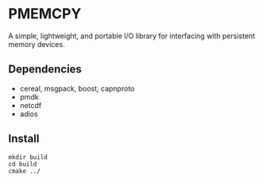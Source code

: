 
# PMEMCPY

A simple, lightweight, and portable I/O library for interfacing with persistent
memory devices.

## Dependencies

* cereal, msgpack, boost, capnproto
* pmdk
* netcdf
* adios

## Install

```{bash}
mkdir build
cd build
cmake ../
```